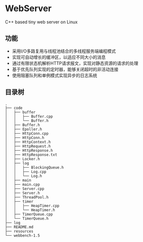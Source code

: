 # WebServer
C++ based tiny web server on Linux

## 功能
* 采用I/O多路复用与线程池结合的多线程服务端编程模式
* 实现可自动增长的缓冲区，以适应不同大小的消息
* 通过有限状态机解析HTTP请求报文，实现对静态资源的请求的处理
* 基于优先队列实现的定时器，能够关闭超时的非活动连接
* 使用阻塞队列和单例模式实现异步的日志系统

## 目录树
```
.
├── code
│   ├── buffer
│   │   ├── Buffer.cpp
│   │   └── Buffer.h
│   ├── Buffer.h
│   ├── Epoller.h
│   ├── HttpConn.cpp
│   ├── HttpConn.h
│   ├── HttpContext.h
│   ├── HttpRequest.h
│   ├── HttpResponse.h
│   ├── HttpResponse.txt
│   ├── Locker.h
│   ├── log
│   │   ├── BlockingQueue.h
│   │   ├── Log.cpp
│   │   └── Log.h
│   ├── main
│   ├── main.cpp
│   ├── Server.cpp
│   ├── Server.h
│   ├── ThreadPool.h
│   ├── timer
│   │   ├── HeapTimer.cpp
│   │   └── HeapTimer.h
│   ├── TimerQueue.cpp
│   └── TimerQueue.h
├── log
├── README.md
├── resources
└── webbench-1.5
```
